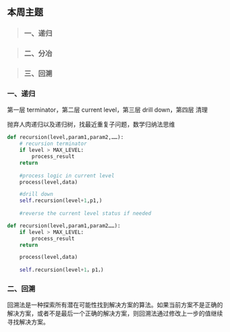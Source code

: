 ## 本周主题

>### 一、递归

>### 二、分冶

>### 三、回溯

### 一、递归

第一层 terminator，第二层 current level，第三层 drill down，第四层 清理

抛弃人肉递归以及递归树，找最近重复子问题，数学归纳法思维


```python
def recursion(level,param1,param2,……):
    # recursion terminator
    if level > MAX_LEVEL:
        process_result
    return 
    
    #process logic in current level
    process(level,data)

    #drill down
    self.recursion(level+1,p1,)
    
    #reverse the current level status if needed
```


```python
def recursion(level,param1,param2……):
    if level > MAX_LEVEL:
        process_result
    return

    process(level,data)
    
    self.recursion(level+1，p1，)
```

### 二、回溯

回溯法是一种探索所有潜在可能性找到解决方案的算法。如果当前方案不是正确的解决方案，或者不是最后一个正确的解决方案，则回溯法通过修改上一步的值继续寻找解决方案。


```python

```

